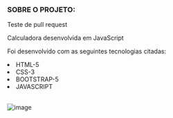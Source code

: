### SOBRE O PROJETO:
Teste de pull request
<p>Calculadora desenvolvida em JavaScript</p>
<p>Foi desenvolvido com as seguintes tecnologias citadas:</p>
<li>HTML-5</li>
<li>CSS-3</li>
<li>BOOTSTRAP-5</li>
<li>JAVASCRIPT</li>

</br>

![image](https://user-images.githubusercontent.com/39166422/188208476-57ab4f27-bad6-4ced-93d2-31e8429efaab.png)

 

 
 
 
 
